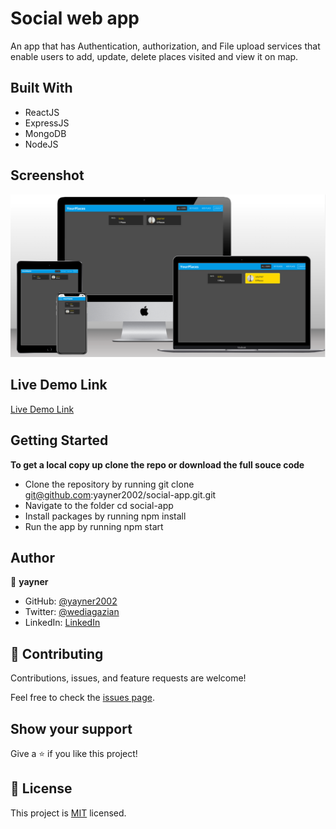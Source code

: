 # Social web app
An app that has Authentication, authorization, and File upload services that enable users to add, update, delete places visited and view it on map.
## Built With

- ReactJS
- ExpressJS
- MongoDB
- NodeJS

## Screenshot
![mockup](public/Place-app-screenshot.png?raw=true "mockup")
## Live Demo Link
[Live Demo Link](https://yay-places-app.web.app/)

## Getting Started

**To get a local copy up clone the repo or download the full souce code**

- Clone the repository by running git clone git@github.com:yayner2002/social-app.git.git
- Navigate to the folder cd social-app
- Install packages by running npm install
- Run the app by running npm start

## Author

👤 **yayner**

- GitHub: [@yayner2002](https://github.com/yayner2002)
- Twitter: [@wediagazian](https://twitter.com/wediagazian)
- LinkedIn: [LinkedIn](https://linkedin.com/in/yaynshet-medhin)

## 🤝 Contributing

Contributions, issues, and feature requests are welcome!

Feel free to check the [issues page](https://github.com/yayner2002/social-app/issues).

## Show your support

Give a ⭐️ if you like this project!



## 📝 License

This project is [MIT](./MIT.md) licensed.

